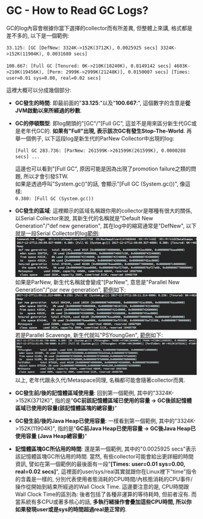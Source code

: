 # GC - How to Read GC Logs?

GC的log內容會根據你當下選擇的collector而有所差異, 但整體上來講, 格式都是差不多的, 以下是一個範例:

```
33.125: [GC [DefNew: 3324K->152K(3712K), 0.0025925 secs] 3324K->152K(11904K), 0.0031680 secs]

100.667: [Full GC [Tenured: 0K->210K(10240K), 0.0149142 secs] 4603K->210K(19456K), [Perm: 2999K->2999K(21248K)], 0.0150007 secs] [Times: user=0.01 sys=0.00, real=0.02 secs]
```

這裡大概可以分成幾個部分:

* **GC發生的時間**: 即最前面的"**33.125**:"以及"**100.667**:", 這個數字的含意是**從JVM啟動以來所經過的秒數**.

* **GC的停頓類型**: 即log開頭的"\[GC"/"\[Full GC", 這並不是用來區分新生代GC或是老年代GC的. **如果有"Full"出現, 表示該次GC有發生Stop-The-World**. 再舉一個例子, 以下這段log是新生代的ParNew Collector中出現的log:

  ```
  [Full GC 283.736: [ParNew: 261599K->261599K(261599K), 0.0000288 secs] ...
  ```

  這邊也可以看到"\[Full GC", 原因可能是因為出現了promotion failure之類的問題, 所以才會引發STW.  
  如果是透過呼叫"System.gc\(\)"的話, 會顯示"\[Full GC \(System.gc\(\)\)", 像這樣:  
  `0.380: [Full GC (System.gc())`

* **GC發生的區域**: 這裡顯示的區域名稱跟你用的collector是哪種有很大的關係, 以Serial Collector來說, 其新生代的名稱就是"Default New Generation"/"def new generation", 其在log中的縮寫通常是"DefNew", 以下就是一段Serial Collector的log[範例](https://github.com/yotsuba1022/java-concurrency/blob/master/src/main/java/idv/java/jvm/gc/refcounting/gclog-UseSerialGC.log):  
  ![](/assets/3-8-1.png)如果是ParNew, 新生代名稱就會變成"\[ParNew", 意思是"Parallel New Generation"/"par new generation", [範例](https://github.com/yotsuba1022/java-concurrency/blob/master/src/main/java/idv/java/jvm/gc/refcounting/gclog-UseParNewGC.log)如下:  
  ![](/assets/3-8-2.png)  
  若是Parallel Scavenge, 新生代就叫"PSYoungGen", [範例](https://github.com/yotsuba1022/java-concurrency/blob/master/src/main/java/idv/java/jvm/gc/refcounting/gclog-UseParallelGC.log)如下:  
  ![](/assets/3-8-3.png)  
  以上, 老年代跟永久代/Metaspace同理, 名稱都可能會隨著collector而異.

* **GC發生前/後的記憶體區域使用量**: 回到第一個範例, 其中的"3324K-&gt;152K\(3712K\)", 指的是"**GC前該記憶體區域已使用的容量 -&gt; GC後該記憶體區域已使用的容量\(該記憶體區塊的總容量\)**"

* **GC發生前/後的Java Heap已使用容量**: 一樣看到第一個範例, 其中的"3324K-&gt;152K\(11904K\)", 指的是"**GC前Java Heap已使用容量 -&gt; GC後Java Heap已使用容量 \(Java Heap總容量\)**"

* **記憶體區塊GC所佔用的時間**: 還是第一個範例, 其中的"0.0025925 secs"表示該記憶體區塊GC所佔用的時間. 當然, 有些collector可能會給出更詳細的時間資訊, 譬如在第一個範例的最後面有一段"**\[Times: user=0.01 sys=0.00, real=0.02 secs\]**", 這裡面的user/sys/real其實就跟你在Linux裡下"time"指令的含義是一樣的, 分別代表使用者態消耗的CPU時間/內核態消耗的CPU事件/操作從開始到結束所經過的Wall Clock Time. 這邊要注意的是, CPU時間跟Wall Clock Time的區別為: 後者包括了各種非運算的等待耗時, 但前者沒有. 而當系統有多CPU或著多核心的話, **多執行緒操作會疊加這些CPU時間, 所以你如果發現user或是sys的時間超過real是正常的**.



